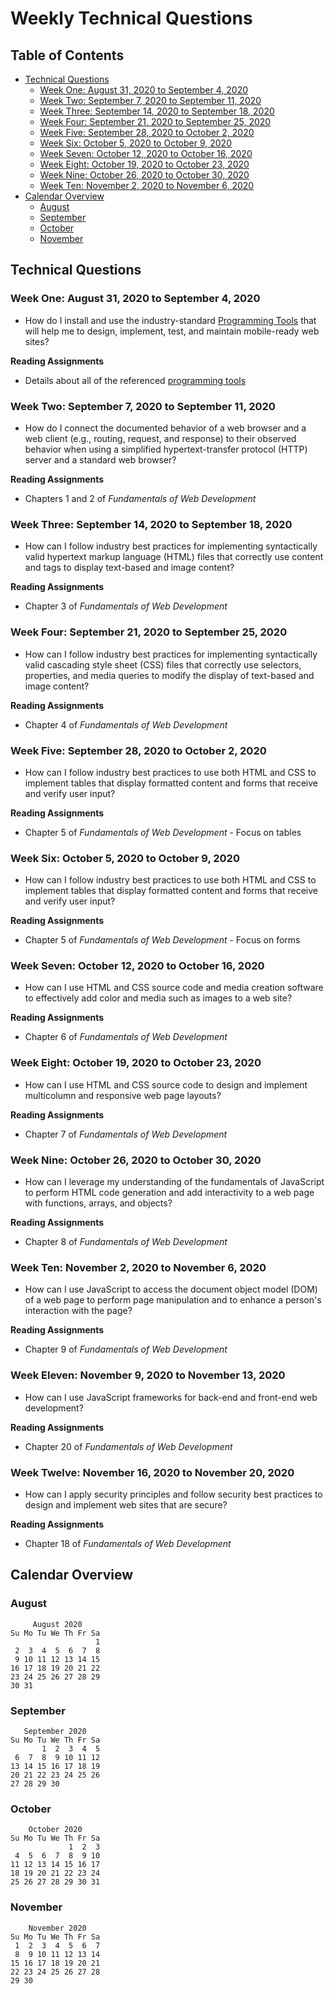 # Weekly Technical Questions

## Table of Contents

* [Technical Questions](#technical-questions)
  + [Week One: August 31, 2020 to September 4, 2020](#week-one-august-31-2020-to-september-4-2020)
  + [Week Two: September 7, 2020 to September 11, 2020](#week-two-september-7-2020-to-september-11-2020)
  + [Week Three: September 14, 2020 to September 18, 2020](#week-three-september-14-2020-to-september-18-2020)
  + [Week Four: September 21, 2020 to September 25, 2020](#week-four-september-21-2020-to-september-25-2020)
  + [Week Five: September 28, 2020 to October 2, 2020](#week-five-september-28-2020-to-october-2-2020)
  + [Week Six: October 5, 2020 to October 9, 2020](#week-six-october-5-2020-to-october-9-2020)
  + [Week Seven: October 12, 2020 to October 16, 2020](#week-seven-october-12-2020-to-october-16-2020)
  + [Week Eight: October 19, 2020 to October 23, 2020](#week-eight-october-19-2020-to-october-23-2020)
  + [Week Nine: October 26, 2020 to October 30, 2020](#week-nine-october-26-2020-to-october-30-2020)
  + [Week Ten: November 2, 2020 to November 6, 2020](#week-ten-november-2-2020-to-november-6-2020)
* [Calendar Overview](#calendar-overview)
  + [August](#august)
  + [September](#september)
  + [October](#october)
  + [November](#november)

## Technical Questions

### Week One: August 31, 2020 to September 4, 2020

- How do I install and use the industry-standard [Programming
  Tools](../tools/programming-tools.md) that will help me to design, implement,
  test, and maintain mobile-ready web sites?

**Reading Assignments**

- Details about all of the referenced [programming
  tools](../tools/programming-tools.md)

### Week Two: September 7, 2020 to September 11, 2020

- How do I connect the documented behavior of a web browser and a web client
  (e.g., routing, request, and response) to their observed behavior when using a
  simplified hypertext-transfer protocol (HTTP) server and a standard web
  browser?

**Reading Assignments**

- Chapters 1 and 2 of *Fundamentals of Web Development*

### Week Three: September 14, 2020 to September 18, 2020

- How can I follow industry best practices for implementing syntactically valid
  hypertext markup language (HTML) files that correctly use content and tags to
  display text-based and image content?

**Reading Assignments**

- Chapter 3 of *Fundamentals of Web Development*

### Week Four: September 21, 2020 to September 25, 2020

- How can I follow industry best practices for implementing syntactically valid
  cascading style sheet (CSS) files that correctly use selectors, properties,
  and media queries to modify the display of text-based and image content?

**Reading Assignments**

- Chapter 4 of *Fundamentals of Web Development*

### Week Five: September 28, 2020 to October 2, 2020

- How can I follow industry best practices to use both HTML and CSS to
  implement tables that display formatted content and forms that receive and
  verify user input?

**Reading Assignments**

- Chapter 5 of *Fundamentals of Web Development* - Focus on tables

### Week Six: October 5, 2020 to October 9, 2020

- How can I follow industry best practices to use both HTML and CSS to
  implement tables that display formatted content and forms that receive and
  verify user input?

**Reading Assignments**

- Chapter 5 of *Fundamentals of Web Development* - Focus on forms

### Week Seven: October 12, 2020 to October 16, 2020

- How can I use HTML and CSS source code and media creation software to
  effectively add color and media such as images to a web site?

**Reading Assignments**

- Chapter 6 of *Fundamentals of Web Development*

### Week Eight: October 19, 2020 to October 23, 2020

- How can I use HTML and CSS source code to design and implement multicolumn
  and responsive web page layouts?

**Reading Assignments**

- Chapter 7 of *Fundamentals of Web Development*

### Week Nine: October 26, 2020 to October 30, 2020

- How can I leverage my understanding of the fundamentals of JavaScript to
  perform HTML code generation and add interactivity to a web page with
  functions, arrays, and objects?

**Reading Assignments**

- Chapter 8 of *Fundamentals of Web Development*

### Week Ten: November 2, 2020 to November 6, 2020

- How can I use JavaScript to access the document object model (DOM) of a web
  page to perform page manipulation and to enhance a person's interaction with
  the page?

**Reading Assignments**

- Chapter 9 of *Fundamentals of Web Development*

### Week Eleven: November 9, 2020 to November 13, 2020

- How can I use JavaScript frameworks for back-end and front-end web
  development?

**Reading Assignments**

- Chapter 20 of *Fundamentals of Web Development*

### Week Twelve: November 16, 2020 to November 20, 2020

- How can I apply security principles and follow security best practices to
  design and implement web sites that are secure?

**Reading Assignments**

- Chapter 18 of *Fundamentals of Web Development*

## Calendar Overview

### August

```
     August 2020
Su Mo Tu We Th Fr Sa
                   1
 2  3  4  5  6  7  8
 9 10 11 12 13 14 15
16 17 18 19 20 21 22
23 24 25 26 27 28 29
30 31
```

### September

```
   September 2020
Su Mo Tu We Th Fr Sa
       1  2  3  4  5
 6  7  8  9 10 11 12
13 14 15 16 17 18 19
20 21 22 23 24 25 26
27 28 29 30
```

### October

```
    October 2020
Su Mo Tu We Th Fr Sa
             1  2  3
 4  5  6  7  8  9 10
11 12 13 14 15 16 17
18 19 20 21 22 23 24
25 26 27 28 29 30 31

```

### November

```
    November 2020
Su Mo Tu We Th Fr Sa
 1  2  3  4  5  6  7
 8  9 10 11 12 13 14
15 16 17 18 19 20 21
22 23 24 25 26 27 28
29 30
```
